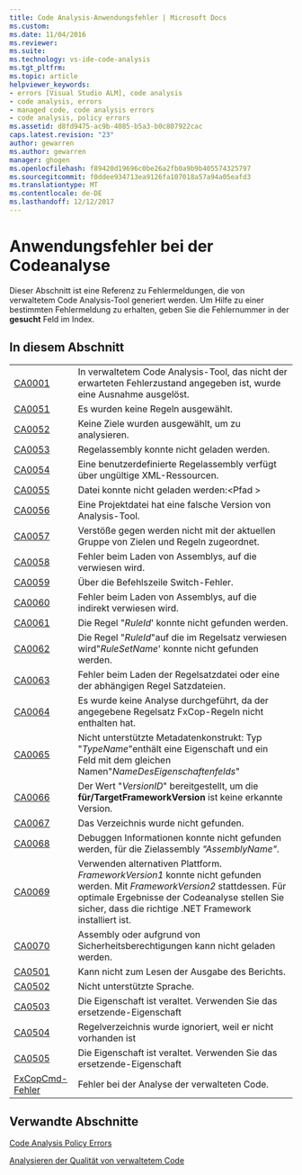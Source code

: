 ```yaml
---
title: Code Analysis-Anwendungsfehler | Microsoft Docs
ms.custom: 
ms.date: 11/04/2016
ms.reviewer: 
ms.suite: 
ms.technology: vs-ide-code-analysis
ms.tgt_pltfrm: 
ms.topic: article
helpviewer_keywords:
- errors [Visual Studio ALM], code analysis
- code analysis, errors
- managed code, code analysis errors
- code analysis, policy errors
ms.assetid: d8fd9475-ac9b-4085-b5a3-b0c807922cac
caps.latest.revision: "23"
author: gewarren
ms.author: gewarren
manager: ghogen
ms.openlocfilehash: f89420d19696c0be26a2fb0a9b9b405574325797
ms.sourcegitcommit: f0ddee934713ea9126fa107018a57a94a05eafd3
ms.translationtype: MT
ms.contentlocale: de-DE
ms.lasthandoff: 12/12/2017
---
```

# <a name="code-analysis-application-errors"></a>Anwendungsfehler bei der Codeanalyse
Dieser Abschnitt ist eine Referenz zu Fehlermeldungen, die von verwaltetem Code Analysis-Tool generiert werden. Um Hilfe zu einer bestimmten Fehlermeldung zu erhalten, geben Sie die Fehlernummer in der **gesucht** Feld im Index.  
  
## <a name="in-this-section"></a>In diesem Abschnitt  
  
|||  
|-|-|  
|[CA0001](ca0001.md)|In verwaltetem Code Analysis-Tool, das nicht der erwarteten Fehlerzustand angegeben ist, wurde eine Ausnahme ausgelöst.|  
|[CA0051](ca0051.md)|Es wurden keine Regeln ausgewählt.|  
|[CA0052](ca0052.md)|Keine Ziele wurden ausgewählt, um zu analysieren.|  
|[CA0053](ca0053.md)|Regelassembly konnte nicht geladen werden.|  
|[CA0054](ca0054.md)|Eine benutzerdefinierte Regelassembly verfügt über ungültige XML-Ressourcen.|  
|[CA0055](ca0055.md)|Datei konnte nicht geladen werden:\<Pfad >|  
|[CA0056](ca0056.md)|Eine Projektdatei hat eine falsche Version von Analysis-Tool.|  
|[CA0057](ca0057.md)|Verstöße gegen werden nicht mit der aktuellen Gruppe von Zielen und Regeln zugeordnet.|  
|[CA0058](ca0058.md)|Fehler beim Laden von Assemblys, auf die verwiesen wird.|  
|[CA0059](ca0059.md)|Über die Befehlszeile Switch-Fehler.|  
|[CA0060](ca0060.md)|Fehler beim Laden von Assemblys, auf die indirekt verwiesen wird.|  
|[CA0061](ca0061.md)|Die Regel "*RuleId*' konnte nicht gefunden werden.|  
|[CA0062](ca0062.md)|Die Regel "*RuleId*"auf die im Regelsatz verwiesen wird"*RuleSetName*' konnte nicht gefunden werden.|  
|[CA0063](ca0063.md)|Fehler beim Laden der Regelsatzdatei oder eine der abhängigen Regel Satzdateien.|  
|[CA0064](ca0064.md)|Es wurde keine Analyse durchgeführt, da der angegebene Regelsatz FxCop-Regeln nicht enthalten hat.|  
|[CA0065](ca0065.md)|Nicht unterstützte Metadatenkonstrukt: Typ "*TypeName*"enthält eine Eigenschaft und ein Feld mit dem gleichen Namen"*NameDesEigenschaftenfelds*"|  
|[CA0066](ca0066.md)|Der Wert "*VersionID*" bereitgestellt, um die **für/TargetFrameworkVersion** ist keine erkannte Version.|  
|[CA0067](ca0067.md)|Das Verzeichnis wurde nicht gefunden.|  
|[CA0068](ca0068.md)|Debuggen Informationen konnte nicht gefunden werden, für die Zielassembly *"AssemblyName"*.|  
|[CA0069](ca0069.md)|Verwenden alternativen Plattform. *FrameworkVersion1* konnte nicht gefunden werden. Mit *FrameworkVersion2* stattdessen. Für optimale Ergebnisse der Codeanalyse stellen Sie sicher, dass die richtige .NET Framework installiert ist.|  
|[CA0070](ca0070.md)|Assembly oder aufgrund von Sicherheitsberechtigungen kann nicht geladen werden.|  
|[CA0501](ca0501.md)|Kann nicht zum Lesen der Ausgabe des Berichts.|  
|[CA0502](ca0502.md)|Nicht unterstützte Sprache.|  
|[CA0503](ca0503.md)|Die Eigenschaft ist veraltet. Verwenden Sie das ersetzende-Eigenschaft|  
|[CA0504](ca0504.md)|Regelverzeichnis wurde ignoriert, weil er nicht vorhanden ist|  
|[CA0505](ca0505.md)|Die Eigenschaft ist veraltet. Verwenden Sie das ersetzende-Eigenschaft|  
|[FxCopCmd-Fehler](fxcopcmd-errors.md)|Fehler bei der Analyse der verwalteten Code.|  
  
## <a name="related-sections"></a>Verwandte Abschnitte  
 [Code Analysis Policy Errors](../code-quality/code-analysis-policy-errors.md)  
  
 [Analysieren der Qualität von verwaltetem Code](../code-quality/analyzing-managed-code-quality-by-using-code-analysis.md)  
  
